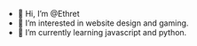 - 👋 Hi, I’m @Ethret
- 👀 I’m interested in website design and gaming.
- 🌱 I’m currently learning javascript and python.
